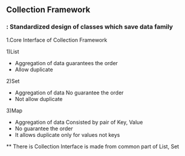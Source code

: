 <h2> Collection Framework </h2>
  <h3> : Standardized design of classes which save data family </h3>
  
1.Core Interface of Collection Framework </br>

1)List
- Aggregation of data guarantees the order
- Allow duplicate 

2)Set
- Aggregation of data No guarantee the order
- Not allow duplicate

3)Map
- Aggregation of data Consisted by pair of Key, Value
- No guarantee the order
- It allows duplicate only for values not keys

** There is Collection Interface is made from common part of List, Set
    
